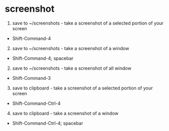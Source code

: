 # screenshot

1. save to ~/screenshots - take a screenshot of a selected portion of your screen
* Shift-Command-4

2. save to ~/screenshots - take a screenshot of a window
* Shift-Command-4; spacebar

2. save to ~/screenshots - take a screenshot of all window
* Shift-Command-3

3. save to clipboard - take a screenshot of a selected portion of your screen
* Shift-Command-Ctrl-4

4. save to clipboard - take a screenshot of a window
* Shift-Command-Ctrl-4; spacebar


